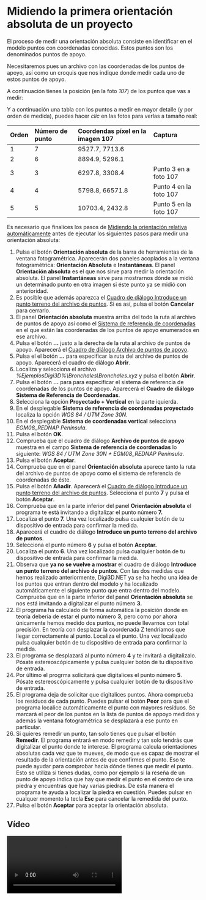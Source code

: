 # Midiendo la primera orientación absoluta de un proyecto

El proceso de medir una orientación absoluta consiste en identificar en el modelo puntos con coordenadas conocidas. Estos puntos son los denominados puntos de apoyo.

Necesitaremos pues un archivo con las coordenadas de los puntos de apoyo, así como un croquis que nos indique donde medir cada uno de estos puntos de apoyo.

A continuación tienes la posición \(en la foto _107_\) de los puntos que vas a medir:

Y a continuación una tabla con los puntos a medir en mayor detalle \(y por orden de medida\), puedes hacer _clic_ en las fotos para verlas a tamaño real:

| Orden | Número de punto | Coordendas píxel en la imagen 107 | Captura |
| :--- | :--- | :--- | :--- |
| 1 | 7 | 9527.7, 7713.6 |  |
| 2 | 6 | 8894.9, 5296.1 |  |
| 3 | 3 | 6297.8, 3308.4 | Punto 3 en a foto 107 |
| 4 | 4 | 5798.8, 66571.8 | Punto 4 en la foto 107 |
| 5 | 5 | 10703.4, 2432.8 | Punto 5 en la foto 107 |

Es necesario que finalices los pasos de [Midiendo la orientación relativa automáticamente](/digi3d-net/primeros-pasos/comenzando-a-utilizar-digi3d.net/comenzando-con-la-ventana-fotogrametrica/sensor-camara-conica/orientacion-de-modelos-fotogrametricos/orientacion-relativa/midiendo-orientacion-relativa-automaticamente.md) antes de ejecutar los siguientes pasos para medir una orientación absoluta:

1. Pulsa el botón **Orientación absoluta** de la barra de herramientas de la ventana fotogramétrica. Aparecerán dos paneles acoplados a la ventana fotogramétrica: **Orientación Absoluta** e **Instantáneas**. El panel **Orientación absoluta** es el que nos sirve para medir la orientación absoluta. El panel **Instantáneas** sirve para mostrarnos dónde se midió un determinado punto en otra imagen si éste punto ya se midió con anterioridad. 
2. Es posible que además aparezca el [Cuadro de diálogo Introduce un punto terreno del archivo de puntos](/digi3d-net/referencia/cuadros-de-dialogo/introduce-punto-terreno.md). Si es así, pulsa el botón **Cancelar** para cerrarlo.
3. El panel **Orientación absoluta** muestra arriba del todo la ruta al archivo de puntos de apoyo así como el [Sistema de referencia de coordenadas](/digi3d-net/sistemas-referencia-coordenadas/) en el que están las coordenadas de los puntos de apoyo enumerados en ese archivo.
4. Pulsa el botón **...** justo a la derecha de la ruta al archivo de puntos de apoyo. Aparecerá el [Cuadro de diálogo Archivo de puntos de apoyo](/digi3d-net/referencia/cuadros-de-dialogo/archivo-de-puntos-de-apoyo.md).
5. Pulsa el el botón **...** para especificar la ruta del archivo de puntos de apoyo. Aparecerá el cuadro de diálogo **Abrir**.
6. Localiza y selecciona el archivo _%EjemplosDigi3D%\Bronchales\Bronchales.xyz_ y pulsa el botón **Abrir**.
7. Pulsa el botón **...** para para especificar el sistema de referencia de coordenadas de los puntos de apoyo. Aparecerá el **Cuadro de diálogo Sistema de Referencia de Coordenadas**.
8. Selecciona la opción **Proyectado + Vertical** en la parte iquierda.
9. En el desplegable **Sistema de referencia de coordenadas proyectado** localiza la opción _WGS 84 / UTM Zone 30N_.
10. En el desplegable **Sistema de coordenadas vertical** selecciona _EGM08\_REDNAP Península_.
11. Pulsa el botón **OK**.
12. Comprueba que el cuadro de diálogo **Archivo de puntos de apoyo** muestra en el campo **Sistema de referencia de coordenadas** lo siguiente: _WGS 84 / UTM Zone 30N + EGM08\_REDNAP Península_.
13. Pulsa el botón **Aceptar**.
14. Comprueba que en el panel **Orientación absoluta** aparece tanto la ruta del archivo de puntos de apoyo como el sistema de referencia de coordenadas de éste.
15. Pulsa el botón **Añadir**. Aparecerá el [Cuadro de diálogo Introduce un punto terreno del archivo de puntos](/digi3d-net/referencia/cuadros-de-dialogo/introduce-punto-terreno.md). Selecciona el punto **7** y pulsa el botón **Aceptar**.
16. Comprueba que en la parte inferior del panel **Orientación absoluta** el programa te está invitando a digitalizar el punto número **7.**
17. Localiza el punto **7.** Una vez localizado pulsa cualquier botón de tu dispositivo de entrada para confirmar la medida.
18. Aparecerá el cuadro de diálogo **Introduce un punto terreno del archivo de puntos**.
19. Selecciona el punto número **6** y pulsa el botón **Aceptar.**
20. Localiza el punto **6**. Una vez localizado pulsa cualquier botón de tu dispositivo de entrada para confirmar la medida.
21. Observa que **ya no se vuelve a mostrar** el cuadro de diálogo **Introduce un punto terreno del archivo de puntos**. Con las dos medidas que hemos realizado anteriormente, Digi3D.NET ya se ha hecho una idea de los puntos que entran dentro del modelo y ha localizado automáticamente el siguiente punto que entra dentro del modelo. Comprueba que en la parte inferior del panel **Orientación absoluta** se nos está invitando a digitalizar el punto número **3.**
22. El programa ha calculado de forma automática la posición donde en teoría debería de estar el punto número **3**, pero como por ahora únicamente hemos medido dos puntos, no puede llevarnos con total precisión. En teoría con desplazar la coordenada Z tendríamos que llegar correctamente al punto. Localiza el punto. Una vez localizado pulsa cualquier botón de tu dispositivo de entrada para confirmar la medida.
23. El programa se desplazará al punto número **4** y te invitará a digitalizalo. Pósate estereoscópicamente y pulsa cualquier botón de tu dispositivo de entrada.
24. Por último el progrma solicitará que digitalices el punto número **5**. Pósate estereoscópicamente y pulsa cualquier botón de tu dispositivo de entrada.
25. El programa deja de solicitar que digitalices puntos. Ahora comprueba los resíduos de cada punto. Puedes pulsar el botón **Peor** para que el programa localice automáticamente el punto con mayores resíduos. Se marcará el peor de los puntos en la lista de puntos de appoyo medidos y además la ventana fotogramétrica se desplazará a ese punto en particular.
26. Si quieres remedir un punto, tan solo tienes que pulsar el botón **Remedir**. El programa entrará en modo remedir y tan solo tendrás que digitalizar el punto donde te interese. El programa calcula orientaciones absolutas cada vez que te mueves, de modo que es capaz de mostrar el resultado de la orientación antes de que confirmes el punto. Eso te puede ayudar para comprobar hacia dónde tienes que medir el punto. Esto se utiliza si tienes dudas, como por ejemplo si la reseña de un punto de apoyo indica que hay que medir el punto en el centro de una piedra y encuentras que hay varias piedras. De esta manera el programa te ayuda a localizar la piedra en cuestión. Puedes pulsar en cualquer momento la tecla **Esc** para cancelar la remedida del punto.
27. Pulsa el botón **Aceptar** para aceptar la orientación absoluta. 

## Vídeo

<video controls><source src="https://digi21.blob.core.windows.net/videos-ayuda/Orientacion%20absoluta%20del%20primer%20modelo.mp4" caption="" type="video/mp4"></video>

